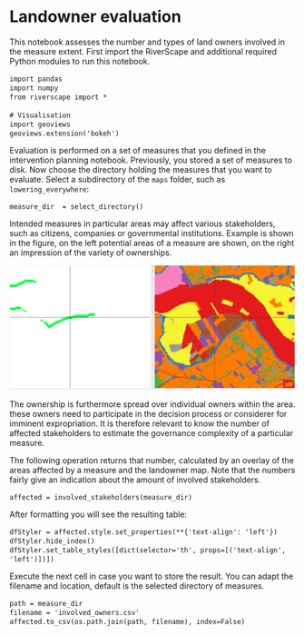 # Landowner evaluation


This notebook assesses the number and types of land owners involved in the measure extent.
First import the RiverScape and additional required Python modules to run this notebook.


``` code
import pandas
import numpy
from riverscape import *

# Visualisation
import geoviews
geoviews.extension('bokeh')
```

Evaluation is performed on a set of measures that you defined in the intervention planning notebook.
Previously, you stored a set of measures to disk.
Now choose the directory holding the measures that you want to evaluate.
Select a subdirectory of the ```maps``` folder, such as ``lowering_everywhere``:


``` code
measure_dir  = select_directory()
```



Intended measures in particular areas may affect various stakeholders, such as citizens, companies or governmental institutions.
Example is shown in the figure,
on the left potential areas of a measure are shown,
on the right an impression of the variety of ownerships.



![title](landowners.png)


The ownership is furthermore spread over individual owners within the area.
these owners need to participate in the decision process or considerer for imminent expropriation.
It is therefore relevant to know the number of affected stakeholders to estimate the governance complexity of a particular measure.




The following operation returns that number, calculated by an overlay of the areas affected by a measure and the landowner map.
Note that the numbers fairly give an indication about the amount of involved stakeholders.


``` code
affected = involved_stakeholders(measure_dir)
```


After formatting you will see the resulting table:



``` code
dfStyler = affected.style.set_properties(**{'text-align': 'left'})
dfStyler.hide_index()
dfStyler.set_table_styles([dict(selector='th', props=[('text-align', 'left')])])
```



Execute the next cell in case you want to store the result.
You can adapt the filename and location, default is the selected directory of measures.


``` code
path = measure_dir
filename = 'involved_owners.csv'
affected.to_csv(os.path.join(path, filename), index=False)
```
